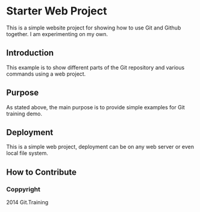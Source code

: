 # Starter Web Project

This is a simple website project for showing how to use Git and Github together. I am experimenting on my own.

## Introduction

This example is to show different parts of the Git repository and various commands using a web project.

## Purpose

As stated above, the main purpose is to provide simple examples for Git training demo.

## Deployment

This is a simple web project, deployment can be on any web server or even local file system.

## How to Contribute

### Coppyright

2014 Git.Training